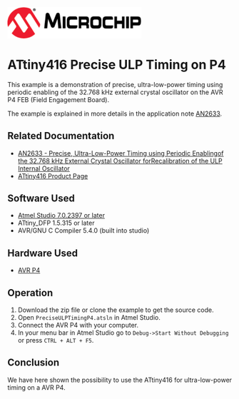<a href="https://www.microchip.com" rel="nofollow"><img src="images/microchip.png" alt="MCHP" width="300"/></a>

# ATtiny416 Precise ULP Timing on P4

This example is a demonstration of precise, ultra-low-power timing using periodic enabling of the 32.768 kHz external crystal oscillator on the AVR P4 FEB (Field Engagement Board).

The example is explained in more details in the application note [AN2633](https://www.microchip.com//wwwAppNotes/AppNotes.aspx?appnote=en604346).

## Related Documentation

- [AN2633 - Precise, Ultra-Low-Power Timing using Periodic Enablingof the 32.768 kHz External Crystal Oscillator forRecalibration of the ULP Internal Oscillator](https://www.microchip.com//wwwAppNotes/AppNotes.aspx?appnote=en604346)
- [ATtiny416 Product Page](https://www.microchip.com/wwwproducts/en/ATtiny416)

## Software Used

- [Atmel Studio 7.0.2397 or later](https://www.microchip.com/mplab/avr-support/atmel-studio-7)
- ATtiny_DFP 1.5.315 or later
- AVR/GNU C Compiler 5.4.0 (built into studio)

## Hardware Used

-  [AVR P4](https://www.microchip.com/DevelopmentTools/ProductDetails/PartNO/ATAVRFEB-P4)

## Operation

1. Download the zip file or clone the example to get the source code.
2. Open `PreciseULPTimingP4.atsln` in Atmel Studio.
3. Connect the AVR P4 with your computer.
4. In your menu bar in Atmel Studio go to `Debug->Start Without Debugging` or press `CTRL + ALT + F5`.

## Conclusion

We have here shown the possibility to use the ATtiny416 for ultra-low-power timing on a AVR P4.